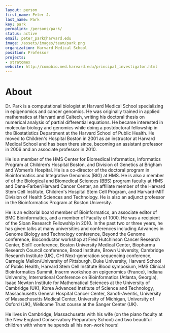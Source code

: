 ```yaml
---
layout: person
first_name: Peter J. 
last_name: Park
key: park
permalink: /persons/park/
status: active
email: peter_park@harvard.edu
image: /assets/images/team/park.png
organization: Harvard Medical School
position: Professor
projects: 
- stratomex
website: http://compbio.med.harvard.edu/principal_investigator.html
---
```


# About

Dr. Park is a computational biologist at Harvard Medical School specializing in epigenomics and cancer genomics. He was originally trained in applied mathematics at Harvard and Caltech, writing his doctoral thesis on numerical analysis of partial differential equations. He became interested in molecular biology and genomics while doing a postdoctoral fellowship in the Biostatistics Department at the Harvard School of Public Health. He moved to Children's Hospital Boston in 2001 as an instructor at Harvard Medical School and has been there since, becoming an assistant professor in 2006 and an associate professor in 2010.

He is a member of the HMS Center for Biomedical Informatics, Informatics Program at Children’s Hospital Boston, and Division of Genetics at Brigham and Women’s Hospital. He is a co-director of the doctoral program in Bioinformatics and Integrative Genomics (BIG) at HMS. He is also a member of of the Biological and Biomedical Sciences (BBS) program faculty at HMS and Dana-Farber/Harvard Cancer Center, an affiliate member of the Harvard Stem Cell Institute, Children's Hospital Stem Cell Program, and Harvard-MIT Division of Health Sciences and Technology. He is also an adjunct professor in the Bioinformatics Program at Boston University.

He is an editorial board member of Bioinformatics, an associate editor of BMC Bioinformatics, and a member of Faculty of 1000. He was a recipient of the Sloan Research Fellowship in 2010. In the past two or three years, he has given talks at many universities and conferences including Advances in Genome Biology and Technology conference, Beyond the Genome conference, Bioconductor workshop at Fred Hutchinson Cancer Research Center, BioIT conference, Boston University Medical Center, Biopharma Research Council conference, Broad Institute, Brown University, Cambridge Research Institute (UK), CHI Next-generation sequencing conference, Carnegie Mellon/University of Pittsburgh, Duke University, Harvard School of Public Health, Harvard Stem Cell Institute Blood symposium, HMS Clinical Bioinformatics Summit, Inserm workshop on epigenomics (France), Indiana University, International Conference on Bioinformatics (Atlanta, Georgia), Isaac Newton Institute for Mathematical Sciences at the University of Cambridge (UK), Korea Advanced Institute of Science and Technology, Massachusetts General Hospital Cancer Center, Sanofi-Aventis, University of Massachusetts Medical Center, University of Michigan, University of Oxford (UK), Wellcome Trust course at the Sanger Center (UK).

He lives in Cambridge, Massachusetts with his wife (on the piano faculty at the New England Conservatory Preparatory School) and two beautiful children with whom he spends all his non-work hours!


